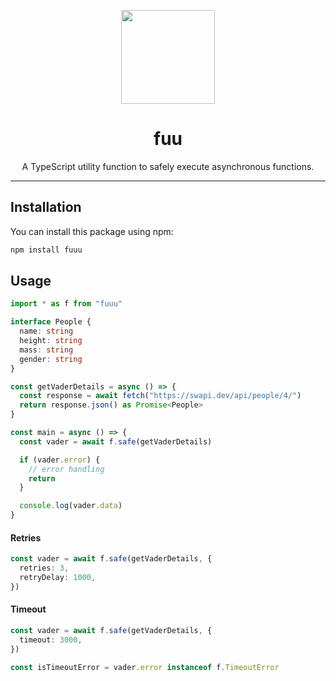 <p align="center">
  <img src="https://github.com/user-attachments/assets/d2796ecb-9aa4-4e42-a172-1d4d1d9a96fd" width="150px" />
</p>
<h1 align="center">fuu</h1>
<p align="center">A TypeScript utility function to safely execute asynchronous functions.</p>
<hr />

## Installation

You can install this package using npm:

```sh
npm install fuuu
```

## Usage

```ts
import * as f from "fuuu"

interface People {
  name: string
  height: string
  mass: string
  gender: string
}

const getVaderDetails = async () => {
  const response = await fetch("https://swapi.dev/api/people/4/")
  return response.json() as Promise<People>
}

const main = async () => {
  const vader = await f.safe(getVaderDetails)

  if (vader.error) {
    // error handling
    return
  }

  console.log(vader.data)
}
```

#### Retries

```ts
const vader = await f.safe(getVaderDetails, {
  retries: 3,
  retryDelay: 1000,
})
```

#### Timeout

```ts
const vader = await f.safe(getVaderDetails, {
  timeout: 3000,
})

const isTimeoutError = vader.error instanceof f.TimeoutError
```
